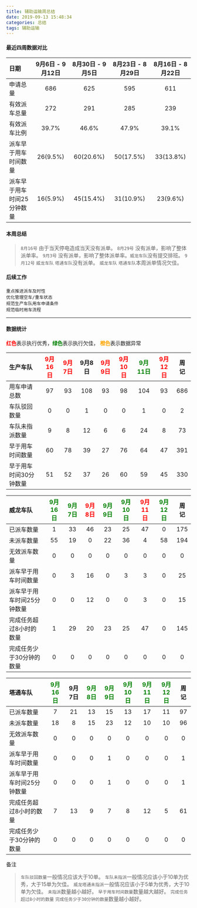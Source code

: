 ```yaml
---
title: 辅助运输周总结
date: 2019-09-13 15:48:34
categories: 总结
tags: 辅助运输
---
```


#### 最近四周数据对比

| 日期 | 9月6日 - 9月12日 | 8月30日 - 9月5日 | 8月23日 - 8月29日 | 8月16日 - 8月22日 |
| :------| :----: | :----: | :----: | :----: |
| 申请总量 | 686 | 625 | 595 | 611 |
| 有效派车总量 | 272 | 291 | 285 | 239 |
| 有效派车比例 | 39.7% | 46.6% | 47.9% | 39.1% |
| 派车早于用车时间数量 | 26(9.5%) | 60(20.6%) | 50(17.5%) | 33(13.8%) |
| 派车早于用车时间25分钟数量 | 16(5.9%) | 45(15.4%) | 31(10.9%) | 23(9.6%) |

#### 本周总结

> `8月16号` 由于当天停电造成当天没有派单。
> `8月29号` 没有派单，影响了整体派单率。
> `9月3号` 没有派单，影响了整体派单率。`威龙车队`没有提交排班。
> `9月12号` `威龙车队` `塔通车队`没有派单。
> `威龙车队` `塔通车队`本周派单情况欠佳。


#### 后续工作

```
重点推进派车及时性
优化管理空车/重车状态
规范生产车队用车申请条件
规范临时用车流程
```

---------------------------
#### 数据统计

<font color="red">**红色**</font>表示执行优秀，<font color="green">**绿色**</font>表示执行欠佳， <font color="orange">**橙色**</font>表示数据异常


| 生产车队 | <font color="red">9月16日</font> | <font color="red">9月7日</font> | <font color="">9月8日</font> | <font color="red">9月9日</font> | <font color="red">9月10日</font> | <font color="green">9月11日</font> | <font color="red">9月12日</font> |周记|
| :------| :----: | :----: | :----: | :----: | :----: | :----: | :----: |  :----: | 
| 用车申请总数         | 97 | 93 | 108 | 93 | 98 | 104 | 93 | 686 |
| 车队驳回数量         | 0 | 0 | 1 | 0 | 0 | 1 | 0 | 2 | 
| 车队未指派数量        | 9 | 8 | 12 | 6 | 6 | 24 | 8 | 73 | 
| 早于用车时间数量      | 60 | 78 | 39 | 27 | 76 | 64 | 47 | 391 |
| 早于用车时间30分钟数量  | 51 | 52 | 37 | 26 | 60 | 59 | 45 | 330 |

| 威龙车队 |  <font color="green">9月16日</font> | <font color="green">9月7日</font> | <font color="red">9月8日</font> | <font color="green">9月9日</font> | <font color="green">9月10日</font> | <font color="red">9月11日</font> | <font color="green">9月12日</font> |周记|
| :------| :----: | :----: | :----: | :----: | :----: | :----: | :----: |  :----: | 
| 已派车数量    | 1 | 33 | 46 | 23 | 25 | 47 | 0 | 175 |
| 未派车数量   | 55 | 19 | 0 | 22 | 36 | 4 | 58 | 194 |
| 无效派车数量  | 0 | 0 | 0 | 0 | 0 | 0 | 0 | 0 |
| 派车早于用车时间数量  | 0 | 3 | 16 | 0 | 3 | 3 | 0 | 25 |
| 派车早于用车时间25分钟数量  | 0 | 0 | 12 | 0 | 0 | 3 | 0 | 15 |
| 完成任务超过8小时的数量 | 1 | 29 | 20 | 23 | 25 | 47 | 0 | 145 |
| 完成任务少于30分钟的数量  | 0 | 0 | 0 | 0 | 0 | 0 | 0 | 0 |


| 塔通车队 | <font color="green">9月16日</font> | <font color="">9月7日</font> | <font color="green">9月8日</font> | <font color="green">9月9日</font> | <font color="green">9月10日</font> | <font color="green">9月11日</font> | <font color="green">9月12日</font> |周记|
| :------| :----: | :----: | :----: | :----: | :----: | :----: | :----: |  :----: | 
| 已派车数量    | 7 | 21 | 13 | 15 | 13 | 17 | 11 | 97 |
| 未派车数量   | 18 | 8 | 15 | 23 | 12 | 10 | 10 | 96 | 
| 无效派车数量  | 0 | 0 | 0 | 0 | 0 | 0 | 0 | 0 |
| 派车早于用车时间数量  | 0 | 0 | 0 | 1 | 0 | 0 | 0 | 1 |
| 派车早于用车时间25分钟数量  | 0 | 0 | 0 | 1 | 0 | 0 | 0 | 1 |
| 完成任务超过8小时的数量 | 7 | 13 | 9 | 7 | 8 | 12 | 5 | 61 | 
| 完成任务少于30分钟的数量  | 0 | 0 | 0 | 0 | 0 | 0 | 0 | 0 |

备注

> `车队驳回数量`一般情况应该大于10单。
> `车队未指派`一般情况应该小于10单为优秀，大于15单为欠佳。
> `威龙塔通未指派`一般情况应该小于5单为优秀，大于10单为欠佳。
> `未指派`数量越小越好。
> `早于用车时间数量`数量越大越好。
> `完成任务超过8小时的数量` `完成任务少于30分钟的数量`数量越小越好。
